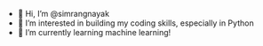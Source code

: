 - 👋 Hi, I’m @simrangnayak
- 👀 I’m interested in building my coding skills, especially in Python
- 🌱 I’m currently learning machine learning!

<!---
simrangnayak/simrangnayak is a ✨ special ✨ repository because its `README.md` (this file) appears on your GitHub profile.
You can click the Preview link to take a look at your changes.
--->
